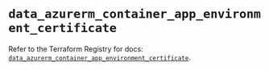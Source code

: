 # `data_azurerm_container_app_environment_certificate`

Refer to the Terraform Registry for docs: [`data_azurerm_container_app_environment_certificate`](https://registry.terraform.io/providers/hashicorp/azurerm/3.88.0/docs/data-sources/container_app_environment_certificate).
